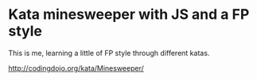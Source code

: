 # Kata minesweeper with JS and a FP style

This is me, learning a little of FP style through different katas.

http://codingdojo.org/kata/Minesweeper/
 
